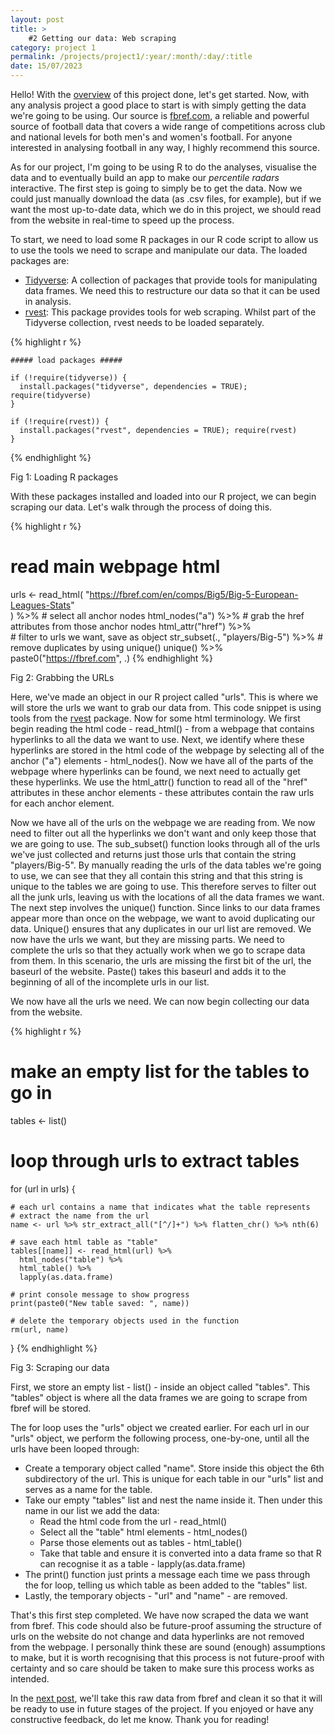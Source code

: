 ```yaml
---
layout: post
title: >
    #2 Getting our data: Web scraping
category: project 1
permalink: /projects/project1/:year/:month/:day/:title
date: 15/07/2023
---
```


Hello! With the <a id="otherpage-link" href="{{site.baseurl}}/projects/project1/2023/07/14/project1-post1">overview</a> of this project done, let's get started. Now, with any analysis project a good place to start is with simply getting the data we're going to be using. Our source is <a id="text-link" href="https://fbref.com/en/">fbref.com</a>, a reliable and powerful source of football data that covers a wide range of competitions across club and national levels for both men's and women's football. For anyone interested in analysing football in any way, I highly recommend this source.

As for our project, I'm going to be using R to do the analyses, visualise the data and to eventually build an app to make our *percentile radars* interactive. The first step is going to simply be to get the data. Now we could just manually download the data (as .csv files, for example), but if we want the most up-to-date data, which we do in this project, we should read from the website in real-time to speed up the process. 

To start, we need to load some R packages in our R code script to allow us to use the tools we need to scrape and manipulate our data. The loaded packages are:
 - <a id="text-link" href="https://www.tidyverse.org/packages/" target="_blank">Tidyverse</a>: A collection of packages that provide tools for manipulating data frames. We need this to restructure our data so that it can be used in analysis.
 - <a id="text-link" href="https://rvest.tidyverse.org/" target="_blank">rvest</a>: This package provides tools for web scraping. Whilst part of the Tidyverse collection, rvest needs to be loaded separately. 

<div id="code-snippet-container">
  {% highlight r %}
  
    ##### load packages #####

    if (!require(tidyverse)) {
      install.packages("tidyverse", dependencies = TRUE); require(tidyverse)    
    }

    if (!require(rvest)) {
      install.packages("rvest", dependencies = TRUE); require(rvest)
    }
  {% endhighlight %}
  <p id="code-snippet-caption"> Fig 1: Loading R packages </p>
</div>

With these packages installed and loaded into our R project, we can begin scraping our data. Let's walk through the process of doing this.

<div id="code-snippet-container">
  {% highlight r %}
  
  # read main webpage html
  urls <- read_html(
    "https://fbref.com/en/comps/Big5/Big-5-European-Leagues-Stats"    
    ) %>% 
    # select all anchor nodes
    html_nodes("a") %>% 
    # grab the href attributes from those anchor nodes
    html_attr("href") %>%  
    # filter to urls we want, save as object
    str_subset(., "players/Big-5") %>% 
    # remove duplicates by using unique()
    unique() %>% 
    paste0("https://fbref.com", .)
  {% endhighlight %}
  <p id="code-snippet-caption"> Fig 2: Grabbing the URLs </p>
</div>

Here, we've made an object in our R project called "urls". This is where we will store the urls we want to grab our data from. This code snippet is using tools from the <a id="text-link" href="https://rvest.tidyverse.org/" target="_blank">rvest</a> package. Now for some html terminology. We first begin reading the html code - read_html() - from a webpage that contains hyperlinks to all the data we want to use. Next, we identify where these hyperlinks are stored in the html code of the webpage by selecting all of the anchor ("a") elements - html_nodes(). Now we have all of the parts of the webpage where hyperlinks can be found, we next need to actually get these hyperlinks. We use the html_attr() function to read all of the "href" attributes in these anchor elements - these attributes contain the raw urls for each anchor element. 

Now we have all of the urls on the webpage we are reading from. We now need to filter out all the hyperlinks we don't want and only keep those that we are going to use. The sub_subset() function looks through all of the urls we've just collected and returns just those urls that contain the string "players/Big-5". By manually reading the urls of the data tables we're going to use, we can see that they all contain this string and that this string is unique to the tables we are going to use. This therefore serves to filter out all the junk urls, leaving us with the locations of all the data frames we want. The next step involves the unique() function. Since links to our data frames appear more than once on the webpage, we want to avoid duplicating our data. Unique() ensures that any duplicates in our url list are removed. We now have the urls we want, but they are missing parts. We need to complete the urls so that they actually work when we go to scrape data from them. In this scenario, the urls are missing the first bit of the url, the baseurl of the website. Paste() takes this baseurl and adds it to the beginning of all of the incomplete urls in our list.

We now have all the urls we need. We can now begin collecting our data from the website.

<div id="code-snippet-container">
  {% highlight r %}
  
  # make an empty list for the tables to go in
  tables <- list()

  # loop through urls to extract tables
  for (url in urls) {
    
    # each url contains a name that indicates what the table represents
    # extract the name from the url
    name <- url %>% str_extract_all("[^/]+") %>% flatten_chr() %>% nth(6)    
    
    # save each html table as "table"
    tables[[name]] <- read_html(url) %>%
      html_nodes("table") %>%
      html_table() %>% 
      lapply(as.data.frame)
    
    # print console message to show progress
    print(paste0("New table saved: ", name))
    
    # delete the temporary objects used in the function
    rm(url, name)
    
  }
  {% endhighlight %}
  <p id="code-snippet-caption"> Fig 3: Scraping our data </p>
</div>

First, we store an empty list - list() - inside an object called "tables". This "tables" object is where all the data frames we are going to scrape from fbref will be stored.

The for loop uses the "urls" object we created earlier. For each url in our "urls" object, we perform the following process, one-by-one, until all the urls have been looped through:
 - Create a temporary object called "name". Store inside this object the 6th subdirectory of the url. This is unique for each table in our "urls" list and serves as a name for the table.
 - Take our empty "tables" list and nest the name inside it. Then under this name in our list we add the data:
     - Read the html code from the url - read_html()
     - Select all the "table" html elements - html_nodes()
     - Parse those elements out as tables - html_table()
     - Take that table and ensure it is converted into a data frame so that R can recognise it as a table - lapply(as.data.frame)
 - The print() function just prints a message each time we pass through the for loop, telling us which table as been added to the "tables" list.
 - Lastly, the temporary objects - "url" and "name" - are removed.

That's this first step completed. We have now scraped the data we want from fbref. This code should also be future-proof assuming the structure of urls on the website do not change and data hyperlinks are not removed from the webpage. I personally think these are sound (enough) assumptions to make, but it is worth recognising that this process is not future-proof with certainty and so care should be taken to make sure this process works as intended.

In the <a id="otherpage-link" href="{{site.baseurl}}/projects/project1/2023/07/24/project1-post3">next post</a>, we'll take this raw data from fbref and clean it so that it will be ready to use in future stages of the project. If you enjoyed or have any constructive feedback, do let me know. Thank you for reading! 
